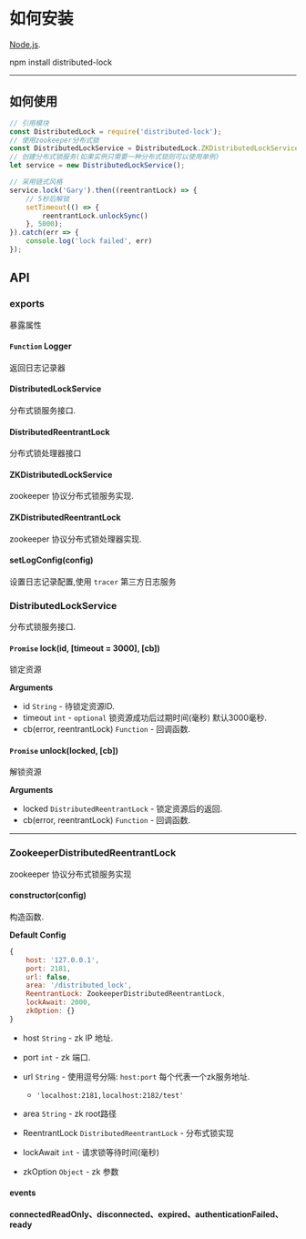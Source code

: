
# 如何安装

[Node.js](http://nodejs.org).

npm install distributed-lock

---

## 如何使用

```javascript
// 引用模块
const DistributedLock = require('distributed-lock');
// 使用zookeeper分布式锁
const DistributedLockService = DistributedLock.ZKDistributedLockService;
// 创建分布式锁服务(如果实例只需要一种分布式锁则可以使用单例)
let service = new DistributedLockService();

// 采用链式风格
service.lock('Gary').then((reentrantLock) => {
    // 5秒后解锁
    setTimeout(() => {
        reentrantLock.unlockSync()
    }, 5000);
}).catch(err => {
    console.log('lock failed', err)
});
```

## API

### exports

暴露属性

#### `Function` Logger

返回日志记录器

#### DistributedLockService

分布式锁服务接口.

#### DistributedReentrantLock

分布式锁处理器接口

#### ZKDistributedLockService

zookeeper 协议分布式锁服务实现.

#### ZKDistributedReentrantLock

zookeeper 协议分布式锁处理器实现.

#### setLogConfig(config)

设置日志记录配置,使用 `tracer` 第三方日志服务

### DistributedLockService

分布式锁服务接口.

#### `Promise` lock(id, [timeout = 3000], [cb])

锁定资源

**Arguments**

* id `String` - 待锁定资源ID.
* timeout `int` - `optional` 锁资源成功后过期时间(毫秒) 默认3000毫秒.
* cb(error, reentrantLock) `Function` - 回调函数.

#### `Promise` unlock(locked, [cb])

解锁资源

**Arguments**

* locked `DistributedReentrantLock` - 锁定资源后的返回.
* cb(error, reentrantLock) `Function` - 回调函数.

---

### ZookeeperDistributedReentrantLock

zookeeper 协议分布式锁服务实现

#### constructor(config)

构造函数.

**Default Config**

```javascript
{
    host: '127.0.0.1',
    port: 2181,
    url: false,
    area: '/distributed_lock',
    ReentrantLock: ZookeeperDistributedReentrantLock,
    lockAwait: 2000,
    zkOption: {}
}
```

* host `String` - zk IP 地址.
* port `int` - zk 端口.
* url `String` - 使用逗号分隔: `host:port` 每个代表一个zk服务地址.

    * `'localhost:2181,localhost:2182/test'`

* area `String` - zk root路径
* ReentrantLock `DistributedReentrantLock` - 分布式锁实现
* lockAwait `int` - 请求锁等待时间(毫秒)
* zkOption `Object` - zk 参数

#### events

**connectedReadOnly、disconnected、expired、authenticationFailed、ready**
